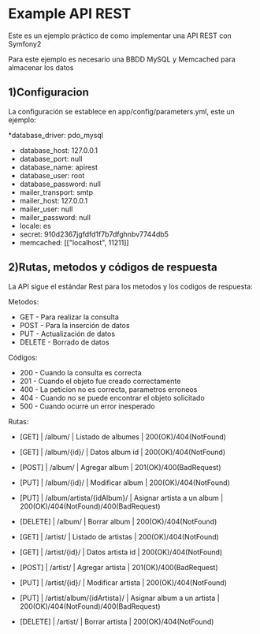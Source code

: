 Example API REST
================

Este es un ejemplo práctico de como implementar una API REST con Symfony2

Para este ejemplo es necesario una BBDD MySQL y Memcached para almacenar los datos

1)Configuracion
---------------

La configuración se establece en app/config/parameters.yml, este un ejemplo:

*database_driver: pdo_mysql
* database_host: 127.0.0.1
* database_port: null
* database_name: apirest
* database_user: root
* database_password: null
* mailer_transport: smtp
* mailer_host: 127.0.0.1
* mailer_user: null
* mailer_password: null
* locale: es
* secret: 910d2367jgfdfd1f7b7dfghnbv7744db5
* memcached: [["localhost", 11211]]

2)Rutas, metodos y códigos de respuesta
---------------------------------------

La API sigue el estándar Rest para los metodos y los codigos de respuesta:

Metodos:

* GET - Para realizar la consulta
* POST - Para la inserción de datos
* PUT - Actualización de datos
* DELETE - Borrado de datos

Códigos:

* 200 - Cuando la consulta es correcta
* 201 - Cuando el objeto fue creado correctamente
* 400 - La peticion no es correcta, parametros erroneos
* 404 - Cuando no se puede encontrar el objeto solicitado
* 500 - Cuando ocurre un error inesperado

Rutas:

* [GET] | /album/ | Listado de albumes | 200(OK)/404(NotFound) 
* [GET] | /album/{id}/ | Datos album id | 200(OK)/404(NotFound)
* [POST] | /album/ | Agregar album | 201(OK)/400(BadRequest)
* [PUT] | /album/{id}/ | Modificar album | 200(OK)/404(NotFound)
* [PUT] | /album/artista/{idAlbum}/ | Asignar artista a un album | 200(OK)/404(NotFound)/400(BadRequest)
* [DELETE] | /album/ | Borrar album | 200(OK)/404(NotFound) 

* [GET] | /artist/ | Listado de artistas | 200(OK)/404(NotFound) 
* [GET] | /artist/{id}/ | Datos artista id | 200(OK)/404(NotFound)
* [POST] | /artist/ | Agregar artista | 201(OK)/400(BadRequest)
* [PUT] | /artist/{id}/ | Modificar artista | 200(OK)/404(NotFound)
* [PUT] | /artist/album/{idArtista}/ | Asignar album a un artista | 200(OK)/404(NotFound)/400(BadRequest)
* [DELETE] | /artist/ | Borrar artista | 200(OK)/404(NotFound)
